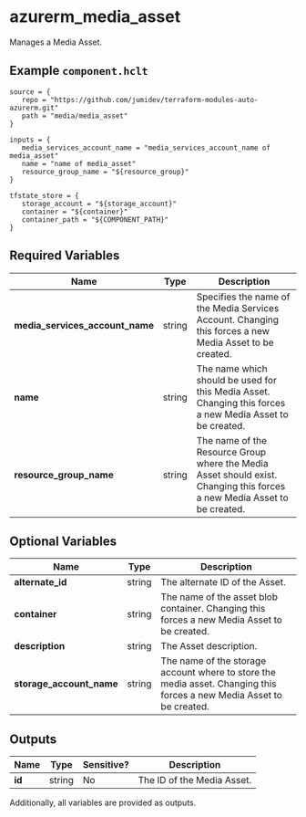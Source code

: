 # azurerm_media_asset

Manages a Media Asset.

## Example `component.hclt`

```hcl
source = {
   repo = "https://github.com/jumidev/terraform-modules-auto-azurerm.git" 
   path = "media/media_asset" 
}

inputs = {
   media_services_account_name = "media_services_account_name of media_asset" 
   name = "name of media_asset" 
   resource_group_name = "${resource_group}" 
}

tfstate_store = {
   storage_account = "${storage_account}" 
   container = "${container}" 
   container_path = "${COMPONENT_PATH}" 
}

```

## Required Variables

| Name | Type |  Description |
| ---- | --------- |  ----------- |
| **media_services_account_name** | string |  Specifies the name of the Media Services Account. Changing this forces a new Media Asset to be created. | 
| **name** | string |  The name which should be used for this Media Asset. Changing this forces a new Media Asset to be created. | 
| **resource_group_name** | string |  The name of the Resource Group where the Media Asset should exist. Changing this forces a new Media Asset to be created. | 

## Optional Variables

| Name | Type |  Description |
| ---- | --------- |  ----------- |
| **alternate_id** | string |  The alternate ID of the Asset. | 
| **container** | string |  The name of the asset blob container. Changing this forces a new Media Asset to be created. | 
| **description** | string |  The Asset description. | 
| **storage_account_name** | string |  The name of the storage account where to store the media asset. Changing this forces a new Media Asset to be created. | 



## Outputs

| Name | Type | Sensitive? | Description |
| ---- | ---- | --------- | --------- |
| **id** | string | No  | The ID of the Media Asset. | 

Additionally, all variables are provided as outputs.
